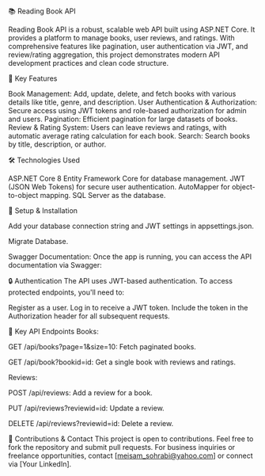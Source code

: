 📚 Reading Book API

Reading Book API is a robust, scalable web API built using ASP.NET Core. It provides a platform to manage books, user reviews, and ratings. With comprehensive features like pagination, user authentication via JWT, and review/rating aggregation, this project demonstrates modern API development practices and clean code structure.

🚀 Key Features

Book Management: Add, update, delete, and fetch books with various details like title, genre, and description.
User Authentication & Authorization: Secure access using JWT tokens and role-based authorization for admin and users.
Pagination: Efficient pagination for large datasets of books.
Review & Rating System: Users can leave reviews and ratings, with automatic average rating calculation for each book.
Search: Search books by title, description, or author.

🛠️ Technologies Used

ASP.NET Core 8
Entity Framework Core for database management.
JWT (JSON Web Tokens) for secure user authentication.
AutoMapper for object-to-object mapping.
SQL Server as the database.

📑 Setup & Installation

Add your database connection string and JWT settings in appsettings.json.

Migrate Database.

Swagger Documentation: Once the app is running, you can access the API documentation via Swagger:


🔒 Authentication
The API uses JWT-based authentication. To access protected endpoints, you'll need to:

Register as a user.
Log in to receive a JWT token.
Include the token in the Authorization header for all subsequent requests.


🌟 Key API Endpoints
Books:

GET /api/books?page=1&size=10: Fetch paginated books.

GET /api/book?bookid=id: Get a single book with reviews and ratings.

Reviews:

POST /api/reviews: Add a review for a book.

PUT /api/reviews?reviewid=id: Update a review.

DELETE /api/reviews?reviewid=id: Delete a review.

🤝 Contributions & Contact
This project is open to contributions. Feel free to fork the repository and submit pull requests.
For business inquiries or freelance opportunities, contact [meisam_sohrabi@yahoo.com] or connect via [Your LinkedIn].
